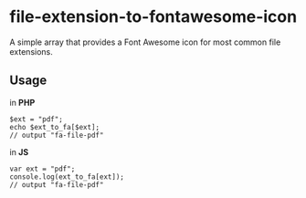 # file-extension-to-fontawesome-icon

A simple array that provides a Font Awesome icon for most common file extensions.

## Usage

in **PHP**

    $ext = "pdf";
    echo $ext_to_fa[$ext];
    // output "fa-file-pdf"

in **JS**

    var ext = "pdf";
    console.log(ext_to_fa[ext]);
    // output "fa-file-pdf"

